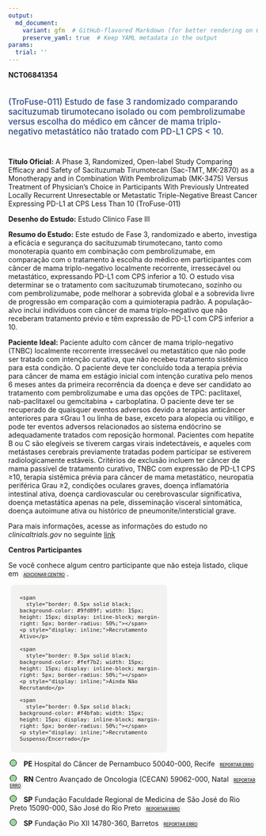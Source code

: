 ```yaml
---
output: 
  md_document:
    variant: gfm  # GitHub-flavored Markdown (for better rendering on GitHub)
    preserve_yaml: true  # Keep YAML metadata in the output
params:
  trial: ''
---
```


<script async src="https://scripts.simpleanalyticscdn.com/latest.js"></script>

**NCT06841354**

<div style="padding: 5px 5px 5px 0px; font-size: 1.20em; font-weight: 500; color: #2E4A7F; text-align: left; margin-bottom: 20px">

(TroFuse-011) Estudo de fase 3 randomizado comparando sacituzumab
tirumotecano isolado ou com pembrolizumabe versus escolha do médico em
câncer de mama triplo-negativo metastático não tratado com PD-L1 CPS \<
10.

</div>

**Título Oficial:** A Phase 3, Randomized, Open-label Study Comparing
Efficacy and Safety of Sacituzumab Tirumotecan (Sac-TMT, MK-2870) as a
Monotherapy and in Combination With Pembrolizumab (MK-3475) Versus
Treatment of Physician’s Choice in Participants With Previously
Untreated Locally Recurrent Unresectable or Metastatic Triple-Negative
Breast Cancer Expressing PD-L1 at CPS Less Than 10 (TroFuse-011)

**Desenho do Estudo:** Estudo Clinico Fase III

**Resumo do Estudo:** Este estudo de Fase 3, randomizado e aberto,
investiga a eficácia e segurança do sacituzumab tirumotecano, tanto como
monoterapia quanto em combinação com pembrolizumabe, em comparação com o
tratamento à escolha do médico em participantes com câncer de mama
triplo-negativo localmente recorrente, irressecável ou metastático,
expressando PD-L1 com CPS inferior a 10. O estudo visa determinar se o
tratamento com sacituzumab tirumotecano, sozinho ou com pembrolizumabe,
pode melhorar a sobrevida global e a sobrevida livre de progressão em
comparação com a quimioterapia padrão. A população-alvo inclui
indivíduos com câncer de mama triplo-negativo que não receberam
tratamento prévio e têm expressão de PD-L1 com CPS inferior a 10.

**Paciente Ideal:** Paciente adulto com câncer de mama triplo-negativo
(TNBC) localmente recorrente irressecável ou metastático que não pode
ser tratado com intenção curativa, que não recebeu tratamento sistêmico
para esta condição. O paciente deve ter concluído toda a terapia prévia
para câncer de mama em estágio inicial com intenção curativa pelo menos
6 meses antes da primeira recorrência da doença e deve ser candidato ao
tratamento com pembrolizumabe e uma das opções de TPC: paclitaxel,
nab-paclitaxel ou gemcitabina + carboplatina. O paciente deve ter se
recuperado de quaisquer eventos adversos devido a terapias anticâncer
anteriores para ≤Grau 1 ou linha de base, exceto para alopecia ou
vitiligo, e pode ter eventos adversos relacionados ao sistema endócrino
se adequadamente tratados com reposição hormonal. Pacientes com hepatite
B ou C são elegíveis se tiverem cargas virais indetectáveis, e aqueles
com metástases cerebrais previamente tratadas podem participar se
estiverem radiologicamente estáveis. Critérios de exclusão incluem ter
câncer de mama passível de tratamento curativo, TNBC com expressão de
PD-L1 CPS ≥10, terapia sistêmica prévia para câncer de mama metastático,
neuropatia periférica Grau ≥2, condições oculares graves, doença
inflamatória intestinal ativa, doença cardiovascular ou cerebrovascular
significativa, doença metastática apenas na pele, disseminação visceral
sintomática, doença autoimune ativa ou histórico de
pneumonite/intersticial grave.

Para mais informações, acesse as informações do estudo no
*clinicaltrials.gov* no seguinte
[link](https://clinicaltrials.gov/ct2/show/NCT06841354)

**Centros Participantes**

Se você conhece algum centro participante que não esteja listado, clique
em
<span style="color: #2E4A7F; margin-left: 2px; padding: 4px; background-color: #f3f2f1; border-radius: 8px; font-weight: 500; font-size: 0.6em"><a
href="https://cancertrialsbr.shinyapps.io/formsapp?study_nct_id=NCT06841354&amp;location_id=N%2FA&amp;location_full_name=N%2FA&amp;form_type=Adicionar%20Centro"
target="_blank">ADICIONAR CENTRO</a></span>.

<div style="margin-bottom: 8px; margin-left: 5px; padding: 8px; max-width: 300px; background-color: #f3f2f1; border-radius: 8px; font-size: 0.9em">

<div style="margin-left: 10px;">

    <span 
      style="border: 0.5px solid black; background-color: #9fd89f; width: 15px; height: 15px; display: inline-block; margin-right: 5px; border-radius: 50%;"></span>
    <p style="display: inline;">Recrutamento Ativo</p>

</div>

<div style="margin-left: 10px;">

    <span 
      style="border: 0.5px solid black; background-color: #fef7b2; width: 15px; height: 15px; display: inline-block; margin-right: 5px; border-radius: 50%;"></span>
    <p style="display: inline;">Ainda Não Recrutando</p>

</div>

<div style="margin-left: 10px;">

    <span 
      style="border: 0.5px solid black; background-color: #f4bfab; width: 15px; height: 15px; display: inline-block; margin-right: 5px; border-radius: 50%;"></span>
    <p style="display: inline;">Recrutamento Suspenso/Encerrado</p>

</div>

</div>

<div style="margin: 3px;">

<span style="border: 0.5px solid black; display: inline-block; width: 12px; height: 12px; border-radius: 50%; margin-right: 10px; padding-bottom: 0px; background-color: #9fd89f;"></span>
<b>PE</b> Hospital do Câncer de Pernambuco 50040-000, Recife
<span style="color: #2E4A7F; margin-left: 2px; padding: 4px; background-color: #f3f2f1; border-radius: 8px; font-weight: 500; font-size: 0.6em"><a
href="https://cancertrialsbr.shinyapps.io/formsapp?study_nct_id=NCT06841354&amp;location_id=HOSPITALDECANCERDERECIFESITE2300RECIFEPERNAMBUCO50040000BRAZIL&amp;location_full_name=Hospital%20do%20C%C3%A2ncer%20de%20Pernambuco%2C%2050040-000%2C%20Recife&amp;form_type=Reportar%20Erro"
target="_blank">REPORTAR ERRO</a></span>

</div>

<div style="margin: 3px;">

<span style="border: 0.5px solid black; display: inline-block; width: 12px; height: 12px; border-radius: 50%; margin-right: 10px; padding-bottom: 0px; background-color: #9fd89f;"></span>
<b>RN</b> Centro Avançado de Oncologia (CECAN) 59062-000, Natal
<span style="color: #2E4A7F; margin-left: 2px; padding: 4px; background-color: #f3f2f1; border-radius: 8px; font-weight: 500; font-size: 0.6em"><a
href="https://cancertrialsbr.shinyapps.io/formsapp?study_nct_id=NCT06841354&amp;location_id=LIGANORTERIOGRANDENSECONTRAOCANCERSITE2310NATALRIOGRANDEDONORTE59062000BRAZIL&amp;location_full_name=Centro%20Avan%C3%A7ado%20de%20Oncologia%20%28CECAN%29%2C%2059062-000%2C%20Natal&amp;form_type=Reportar%20Erro"
target="_blank">REPORTAR ERRO</a></span>

</div>

<div style="margin: 3px;">

<span style="border: 0.5px solid black; display: inline-block; width: 12px; height: 12px; border-radius: 50%; margin-right: 10px; padding-bottom: 0px; background-color: #9fd89f;"></span>
<b>SP</b> Fundação Faculdade Regional de Medicina de São José do Rio
Preto 15090-000, São José do Rio Preto
<span style="color: #2E4A7F; margin-left: 2px; padding: 4px; background-color: #f3f2f1; border-radius: 8px; font-weight: 500; font-size: 0.6em"><a
href="https://cancertrialsbr.shinyapps.io/formsapp?study_nct_id=NCT06841354&amp;location_id=FUNDACAOFACULDADEREGIONALDEMEDICINADESAOJOSEDORIOPRETOSITE2301SAOJOSEDORIOPRETOSAOPAULO15090000BRAZIL&amp;location_full_name=Funda%C3%A7%C3%A3o%20Faculdade%20Regional%20de%20Medicina%20de%20S%C3%A3o%20Jos%C3%A9%20do%20Rio%20Preto%2C%2015090-000%2C%20S%C3%A3o%20Jos%C3%A9%20do%20Rio%20Preto&amp;form_type=Reportar%20Erro"
target="_blank">REPORTAR ERRO</a></span>

</div>

<div style="margin: 3px;">

<span style="border: 0.5px solid black; display: inline-block; width: 12px; height: 12px; border-radius: 50%; margin-right: 10px; padding-bottom: 0px; background-color: #9fd89f;"></span>
<b>SP</b> Fundação Pio XII 14780-360, Barretos
<span style="color: #2E4A7F; margin-left: 2px; padding: 4px; background-color: #f3f2f1; border-radius: 8px; font-weight: 500; font-size: 0.6em"><a
href="https://cancertrialsbr.shinyapps.io/formsapp?study_nct_id=NCT06841354&amp;location_id=FUNDACAOPIOXIIHOSPITALDECANCERDEBARRETOSSITE2307BARRETOSSAOPAULO14784400BRAZIL&amp;location_full_name=Funda%C3%A7%C3%A3o%20Pio%20XII%2C%2014780-360%2C%20Barretos&amp;form_type=Reportar%20Erro"
target="_blank">REPORTAR ERRO</a></span>

</div>

